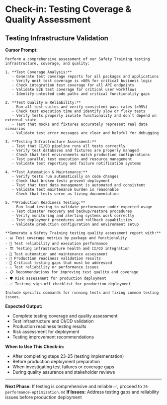 # Check-in: Testing Coverage & Quality Assessment

## Testing Infrastructure Validation

**Cursor Prompt:**

```
Perform a comprehensive assessment of our Safety Training testing infrastructure, coverage, and quality:

1. **Test Coverage Analysis:**
   - Generate test coverage reports for all packages and applications
   - Verify unit test coverage is >80% for critical business logic
   - Check integration test coverage for all API endpoints
   - Validate E2E test coverage for critical user workflows
   - Identify untested code paths and critical functionality gaps

2. **Test Quality & Reliability:**
   - Run all test suites and verify consistent pass rates (>95%)
   - Check test execution time and identify slow or flaky tests
   - Verify tests properly isolate functionality and don't depend on external state
   - Test that mocks and fixtures accurately represent real data scenarios
   - Validate test error messages are clear and helpful for debugging

3. **Testing Infrastructure Assessment:**
   - Test that CI/CD pipeline runs all tests correctly
   - Verify test databases and fixtures are properly managed
   - Check that test environments match production configurations
   - Test parallel test execution and resource management
   - Validate test reporting and failure notification systems

4. **Test Automation & Maintenance:**
   - Verify tests run automatically on code changes
   - Check that broken tests prevent deployment
   - Test that test data management is automated and consistent
   - Validate test maintenance burden is reasonable
   - Check that tests serve as living documentation

5. **Production Readiness Testing:**
   - Run load testing to validate performance under expected usage
   - Test disaster recovery and backup/restore procedures
   - Verify monitoring and alerting systems work correctly
   - Test deployment procedures and rollback capabilities
   - Validate production configuration and environment setup

**Generate a Safety Training testing quality assessment report with:**
- 📊 Test coverage metrics by package and functionality
- 🎯 Test reliability and execution performance
- 🏗️ Testing infrastructure health and CI/CD integration
- 🔄 Test automation and maintenance assessment
- 🚀 Production readiness validation results
- 🚨 Critical testing gaps that must be addressed
- ⚠️ Test reliability or performance issues
- 📋 Recommendations for improving test quality and coverage
- 🛡️ Risk assessment for production deployment
- ✅ Testing sign-off checklist for production deployment

Include specific commands for running tests and fixing common testing issues.
```

**Expected Output:**
- Complete testing coverage and quality assessment
- Test infrastructure and CI/CD validation
- Production readiness testing results
- Risk assessment for deployment
- Testing improvement recommendations

**When to Use This Check-in:**
- After completing steps 23-25 (testing implementation)
- Before production deployment preparation
- When investigating test failures or coverage gaps
- During quality assurance and stakeholder reviews

---

**Next Phase:** If testing is comprehensive and reliable ✅, proceed to `26-performance-optimization.md`
**If Issues:** Address testing gaps and reliability issues before production deployment